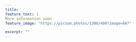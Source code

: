 ```yaml
---
title: 
feature_text: | 
More information soon
feature_image: "https://picsum.photos/1300/400?image=847" 

excerpt: ""
---
```


